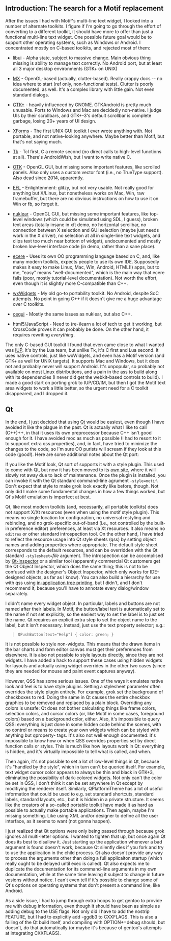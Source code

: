 Introduction:  The search for a Motif replacement
-------------------------------------------------

After the issues I had with Motif's multi-line text widget, I looked
into a number of alternate toolkits.  I figure if I'm going to go
through the effort of converting to a different toolkit, it should
have more to offer than just a functional multi-line text widget.  One
possible future goal would be to support other operating systems, such
as Windows or Android.  I concentrated mostly on C-based toolkits, and
rejected most of them:

  - [libui](https://github.com/andlabs/libui) - Alpha state, subject
    to massive change.  Main obvious thing missing is ability to
    manage text correctly.  No Android port, but at least all 3
    major desktop environments (GTK+ on UNIX)

  - [MX](https://github.com/clutter-project/mx) - OpenGL-based
    (actually, clutter-based).  Really crappy docs -- no idea
    where to start (ref only, non-functional tests).  Clutter is
    poorly documented, as well.  It's a complex library with
    little gain. Not even standard dialogs.

  - [GTK+](https://www.gtk.org/) - heavily influenced by GNOME. 
    GTKAndroid is pretty much unusable.  Ports to Windows and Mac
    are decidedly non-native. I judge UIs by their scrollbars, and
    GTK+-3's default scrollbar is complete garbage, losing 20+
    years of UI design.

  - [XForms](http://xforms-toolkit.org/) - The first UNIX GUI
    toolkit I ever wrote anything with. Not portable, and not
    native-looking anywhere.  Maybe better than Motif, but that's
    not saying much.

  - [Tk](https://www.tcl.tk/) - Tcl first, C a remote second (no
    direct calls to high-level functions at all).  There's
    AndroidWish, but I want to write native C.

  - [OTK](https://sourceforge.net/projects/otk/) - OpenGL GUI, but
    missing some important features, like scrolled panels.  Also
    only uses a custom vector font (i.e., no TrueType support).
    Also dead since 2014, apparently.

  - [EFL](https://www.enlightenment.org/about-efl) - Enlightenment:
    glitzy, but not very usable.  Not really good for anything but
    X/Linux, but nonetheless works on Mac, Win, raw framebuffer,
    but there are no obvious instructions on how to use it on Win
    or fb, so forget it.

  - [nuklear](https://github.com/vurtun/nuklear) - OpenGL GUI, but
    missing some important features, like top-level windows (which
    could be simulated using SDL, I guess), broken text areas
    (totally insane in xft demo, no horizontal scrollbar, no
    connection between X selection and GUI selection (maybe just
    needs work in the X driver), no selection at all in
    single-line text widgets, and clips text too much near bottom
    of widget), undocumented and mostly broken low-level interface
    code (in demo, rather than a sane place).

  - [ecere](http://ecere.org/) - Uses its own OO programming
    language based on C, and, like many modern toolkits, expects
    people to use its own IDE. Supposedly makes it easy to make
    Linux, Mac, Win, Android, HTML(!) apps, but to me, "easy"
    means "well-documented", which is the main way that ecere
    fails (poor, mostly tutorial-level documentation).  Not worth
    the effort, even though it is slightly more C-compatible than C++.

  - [wxWidgets](https://wxwidgets.org/) - My old go-to portability
    toolkit.  No Android, despite SoC attempts.  No point in going
    C++ if it doesn't give me a huge advantage over C toolkits.

  - [cegui](http://cegui.org.uk/) - Mostly the same issues as
    nuklear, but also C++.

  - html5/JavaScript - Need to (re-)learn a lot of tech to get it
    working, but CrossCode proves it can probably be done.  On the
    other hand, it requires rewriting *everything*.

The only C-based GUI toolkit I found that even came close to what I
wanted was [IUP](http://www.tecgraf.puc-rio.br/iup/).  It's by the Lua
team, but unlike Tk, it's C first and Lua second.  It uses native
controls, just like wxWidgets, and even has a Motif version (and GTK+
as well for UNIX targets).  It supports Mac and Windows, but it does
not and probably never will support Android.  It's unpopular, so
probably not available on most Linux distributions, and a pain in the
ass to build along with its dependencies (I never did get the
webkit-based controls to build).  I made a good start on porting grok
to IUP/CD/IM, but then I got the Motif text area widgets to work a
little better, so the urgent need for a C toolkit disappeared, and I
dropped it.

Qt
--

In the end, I just decided that using [Qt](https://qt.io/) would be
easiest, even though I have avoided it like the plague in the past. 
Qt is actually what I like to call (C++)++, in that it uses its own
preprocessor because C++ isn't good enough for it.  I have avoided moc
as much as possible (I had to resort to it to suppoort extra qss
properties), and, in fact, have tried to minimize the changes to the
code, so I'm sure OO purists will scream if they look at this code
(good!).  Here are some additional notes about the Qt port:

If you like the Motif look, Qt sort of supports it with a style
plugin.  This used to come with Qt, but now it has been moved to its
[own site](https://github.com/qt/qtstyleplugins.git), where it will
slowly rot away due to lack of maintenance.  Once the plugin is
installed, you can invoke it with the Qt standard command-line
agrument `-style=motif`.  Don't expect that style to make grok look
exactly like before, though.  Not only did I make some fundamental
changes in how a few things worked, but Qt's Motif emulation is
imperfect at best.

Qt, like most modern toolkits (and, necessarily, all portable
toolkits) does not support X/Xt resources (even when using the motif
style plugin).  This means no single location for configuration, no
universal restyling and rebinding, and no grok-specific out-of-band
(i.e., not controlled by the built-in preference editor) preferences,
at least via Xt resources.  It also means no `editres` or other
standard introspection tool.  On the other hand, I have tried to
reflect the resource usage into Qt style sheets (qss) by setting
object names and adding properties where appropriate. The default
style sheet corresponds to the default resources, and can be
overridden with the Qt standard `-stylesheet=`*file* argument.  The
introspection can be accomplised by
[Qt-Inspector](https://github.com/robertknight/Qt-Inspector.git) or a
similar tool (apparently commercial Qt customers get the Qt Object
Inspector, which does the same thing; this is not to be confused with
the designer's Object Inspector, which only works for IDE-designed
objects, as far as I know).  You can also build a hierarchy for use
with qss using [in-application tree
printing](https://brendanwhitfield.wordpress.com/2016/06/09/inspecting-qts-object-hierarchy/),
but I didn't, and I don't recommend it, because you'll have to
annotate every dialog/window separately.

I didn't name every widget object.  In particular, labels and buttons
are not named after their labels.  In Motif, the button/label text is
automatically set to the name if not set explicitly, so the easiest
way to set the label is to just set the name.  Qt requires an explicit
extra step to set the object name to the label, but it isn't
necessary.  Instead, just use the text property selector; e.g.:

>     QPushButton[text="Help"] { color: green; }

It is not possible to style non-widgets.  This means that the drawn
items in the bar charts and form editor canvas must get their
preferences from elsewhere.  It is also not possible to style layouts
directly, since they are not widgets.  I have added a hack to support
these cases using hidden widgets for layouts and actually using widget
overrides in the other two cases (since they are needed for mouse and
paint event captures anyway).

However, QSS has some serious issues.  One of the ways it emulates
native look and feel is to have style plugins.  Setting a stylesheet
parameter often overrides the style plugin entirely.  For example,
grok set the background of checkboxes to red.  Doing the same in Qt
causes the entire checkbox graphics to be removed and replaced by a
plain block.  Overriding any colors is unsafe: Qt does not bother
calculating things like frame colors, selection colors, and cursor
colors (or, like Motif in some cases, foreground colors) based on a
background color, either.  Also, it's impossible to query QSS:
everything is just done in some hidden code behind the scenes, with no
control or means to create your own widgets which can be styled with
anything but qproperty- tags.  It's also not well enough documented:
it's impossible to know how or when QSS overrides properties set by
direct function calls or styles.  This is much like how layouts work
in Qt: everything is hidden, and it's virtually impossible to tell
what is called, and when.

Then again, it's not possible to set a lot of low-level things in Qt,
because it's "handled by the style", which in turn can't be queried
itself.  For example, text widget cursor color appears to always be
thin and black in GTK+3, eliminating the possibility of dark-colored
widgets.  Not only can't the color be set in QSS, I don't think it can
be set anywhere in Qt except by modifiying the renderer itself.
Similarly, QPlatformTheme has a lot of useful information that could
be used to e.g. set standard shortcuts, standard labels, standard
layouts, etc., but it is hidden in a private structure.  It seems like
the creators of a so-called portable toolkit have made it as hard as
possible to actually make portable applications.  Then again, maybe
I'm missing something.  Like using XML and/or designer to define all
the user interface, as it seems to want (not gonna happen).

I just realized that Qt options were only being passed through because
grok ignores all multi-letter options.  I wanted to tighten that up,
but once again Qt does its best to disallow it.  Just starting up the
application whenever a bad argument is found doesn't work, because Qt
silently dies if you fork and try to use the applicaiton in the child
process.  Qt also doesn't provide any way to process the arguments
other than doing a full applicaiton startup (which really ought to be
delayed until exec is called).  Qt also expects me to duplicate the
documentation for its command-line arguments in my own documentation,
while at the same time leaving it subject to change in future vesions
without notice.  I can't even tell if it's possible to change some of
Qt's options on operating systems that don't present a command line,
like Android.

As a side issue, I had to jump through extra hoops to get gentoo to
provide me with debug information, even though it should have been as
simple as adding debug to the USE flags.  Not only did I have to add
the nostrip FEATURE, but I had to explicitly add -ggdb3 to CXXFLAGS. 
This is also a failing of the Qt build itself, and compiling with
OPTION+=debug should, but doesn't, do that automatically (or maybe
it's because of gentoo's attempts at integrating CXXFLAGS).
